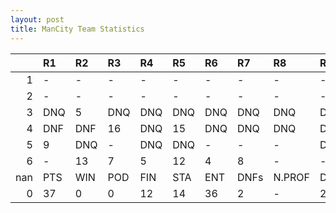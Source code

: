 ```yaml
---
layout: post 
title: ManCity Team Statistics
--- 
```


|     | R1   | R2   | R3   | R4   | R5   | R6   | R7   | R8     | R9   | R10   | R11   | R12   | Points   | Pos   |
|----:|:-----|:-----|:-----|:-----|:-----|:-----|:-----|:-------|:-----|:------|:------|:------|:---------|:------|
|   1 | -    | -    | -    | -    | -    | -    | -    | -      | -    | -     | -     | -     | nan      | nan   |
|   2 | -    | -    | -    | -    | -    | -    | -    | -      | -    | -     | -     | -     | nan      | nan   |
|   3 | DNQ  | 5    | DNQ  | DNQ  | DNQ  | DNQ  | DNQ  | DNQ    | DNQ  | DNQ   | DNQ   | 16    | 8.0      | 11.0  |
|   4 | DNF  | DNF  | 16   | DNQ  | 15   | DNQ  | DNQ  | DNQ    | DNQ  | DNQ   | DNQ   | -     | 0.0      | 16.0  |
|   5 | 9    | DNQ  | -    | DNQ  | DNQ  | -    | -    | -      | DNQ  | DNQ   | -     | -     | 4.0      | 15.0  |
|   6 | -    | 13   | 7    | 5    | 12   | 4    | 8    | -      | -    | -     | -     | 20    | 25.0     | 8.0   |
| nan | PTS  | WIN  | POD  | FIN  | STA  | ENT  | DNFs | N.PROF | DNQ  | %FIN  | PPR   | BST   | CHA      | RNK   |
|   0 | 37   | 0    | 0    | 12   | 14   | 36   | 2    | -      | 22   | 85.7  | 1.03  | 4     | 0        | 20    |